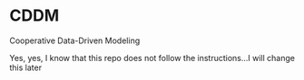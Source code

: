 # CDDM
Cooperative Data-Driven Modeling


Yes, yes, I know that this repo does not follow the instructions...I will change this later
